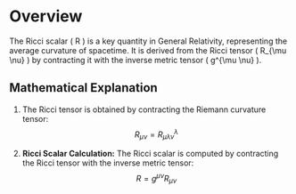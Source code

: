 # Overview

The Ricci scalar \( R \) is a key quantity in General Relativity, representing the average curvature of spacetime. It is derived from the Ricci tensor \( R_{\mu \nu} \) by contracting it with the inverse metric tensor \( g^{\mu \nu} \).

## Mathematical Explanation

1. The Ricci tensor is obtained by contracting the Riemann curvature tensor:
   $$
   R_{\mu \nu} = R^\lambda_{\mu \lambda \nu}
   $$

2. **Ricci Scalar Calculation:**
   The Ricci scalar is computed by contracting the Ricci tensor with the inverse metric tensor:
   $$
   R = g^{\mu \nu} R_{\mu \nu}
   $$



